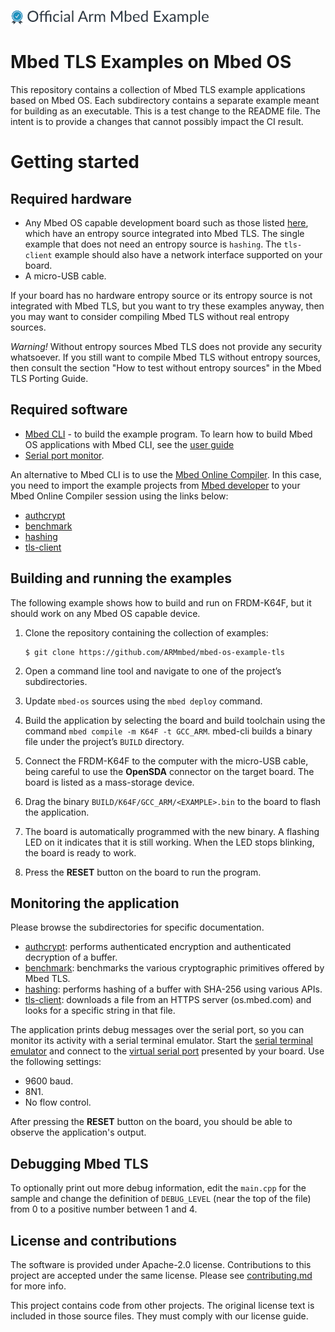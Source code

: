 ![](./resources/official_armmbed_example_badge.png)
# Mbed TLS Examples on Mbed OS

This repository contains a collection of Mbed TLS example applications based on Mbed OS. Each subdirectory contains a separate example meant for building as an executable.
This is a test change to the README file. The intent is to provide a changes that cannot possibly impact the CI result.

# Getting started

## Required hardware
* Any Mbed OS capable development board such as those listed [here](https://os.mbed.com/platforms/), which have an entropy source integrated into Mbed TLS. The single example that does not need an entropy source is `hashing`. The `tls-client` example should also have a network interface supported on your board.
* A micro-USB cable.

If your board has no hardware entropy source or its entropy source is not integrated with Mbed TLS, but you want to try these examples anyway, then you may want to consider compiling Mbed TLS without real entropy sources.

*Warning!* Without entropy sources Mbed TLS does not provide any security whatsoever. If you still want to compile Mbed TLS without entropy sources, then consult the section "How to test without entropy sources" in the Mbed TLS Porting Guide.

## Required software
* [Mbed CLI](https://github.com/ARMmbed/mbed-cli) - to build the example program. To learn how to build Mbed OS applications with Mbed CLI, see the [user guide](https://github.com/ARMmbed/mbed-cli/blob/master/README.md)
* [Serial port monitor](https://os.mbed.com/handbook/SerialPC#host-interface-and-terminal-applications).

An alternative to Mbed CLI is to use the [Mbed Online Compiler](https://os.mbed.com/compiler/). In this case, you need to import the example projects from [Mbed developer](https://os.mbed.com/) to your Mbed Online Compiler session using the links below:
* [authcrypt](https://os.mbed.com/teams/mbed-os-examples/code/mbed-os-example-tls-authcrypt)
* [benchmark](https://os.mbed.com/teams/mbed-os-examples/code/mbed-os-example-tls-benchmark)
* [hashing](https://os.mbed.com/teams/mbed-os-examples/code/mbed-os-example-tls-hashing)
* [tls-client](https://os.mbed.com/teams/mbed-os-examples/code/mbed-os-example-tls-tls-client)

## Building and running the examples

The following example shows how to build and run on FRDM-K64F, but it should work on any Mbed OS capable device.

1. Clone the repository containing the collection of examples:
    ```
    $ git clone https://github.com/ARMmbed/mbed-os-example-tls
    ```

1. Open a command line tool and navigate to one of the project’s subdirectories.

1. Update `mbed-os` sources using the `mbed deploy` command.

1. Build the application by selecting the board and build toolchain using the command `mbed compile -m K64F -t GCC_ARM`. mbed-cli builds a binary file under the project’s `BUILD` directory.

1. Connect the FRDM-K64F to the computer with the micro-USB cable, being careful to use the **OpenSDA** connector on the target board. The board is listed as a mass-storage device.

1. Drag the binary `BUILD/K64F/GCC_ARM/<EXAMPLE>.bin` to the board to flash the application.

1. The board is automatically programmed with the new binary. A flashing LED on it indicates that it is still working. When the LED stops blinking, the board is ready to work.

1. Press the **RESET** button on the board to run the program.

## Monitoring the application

Please browse the subdirectories for specific documentation.
* [authcrypt](./authcrypt/README.md): performs authenticated encryption and authenticated decryption of a buffer.
* [benchmark](./benchmark/README.md): benchmarks the various cryptographic primitives offered by Mbed TLS.
* [hashing](./hashing/README.md): performs hashing of a buffer with SHA-256 using various APIs.
* [tls-client](./tls-client/README.md): downloads a file from an HTTPS server (os.mbed.com) and looks for a specific string in that file.

The application prints debug messages over the serial port, so you can monitor its activity with a serial terminal emulator. Start the [serial terminal emulator](https://os.mbed.com/handbook/Terminals) and connect to the [virtual serial port](https://os.mbed.com/handbook/SerialPC#host-interface-and-terminal-applications) presented by your board. Use the following settings:

* 9600 baud.
* 8N1.
* No flow control.

After pressing the **RESET** button on the board, you should be able to observe the application's output.

## Debugging Mbed TLS

To optionally print out more debug information, edit the `main.cpp` for the sample and change the definition of `DEBUG_LEVEL` (near the top of the file) from 0 to a positive number between 1 and 4.

## License and contributions

The software is provided under Apache-2.0 license. Contributions to this project are accepted under the same license. Please see [contributing.md](CONTRIBUTING.md) for more info.

This project contains code from other projects. The original license text is included in those source files. They must comply with our license guide.
